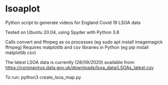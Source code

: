 # lsoaplot
Python script to generate videos for England Covid 19 LSOA data

Tested on Ubuntu 20.04, using Spyder with Python 3.8

Calls convert and ffmpeg as os processes (eg sudo apt install imagemagick ffmpeg)
Requires matplotlib and csv libraries in Python (eg pip install matplotlib csv)

The latest LSOA data is currently (28/09/2020) available from:
https://coronavirus.data.gov.uk/downloads/lsoa_data/LSOAs_latest.csv

To run:
python3 create_lsoa_map.py
